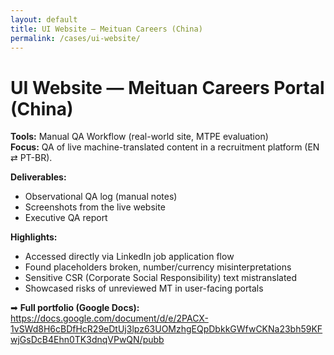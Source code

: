 ```yaml
---
layout: default
title: UI Website — Meituan Careers (China)
permalink: /cases/ui-website/
---
```


# UI Website — Meituan Careers Portal (China)

**Tools:** Manual QA Workflow (real-world site, MTPE evaluation)  
**Focus:** QA of live machine-translated content in a recruitment platform (EN ⇄ PT-BR).  

**Deliverables:**
- Observational QA log (manual notes)
- Screenshots from the live website
- Executive QA report

**Highlights:**
- Accessed directly via LinkedIn job application flow
- Found placeholders broken, number/currency misinterpretations
- Sensitive CSR (Corporate Social Responsibility) text mistranslated
- Showcased risks of unreviewed MT in user-facing portals

➡ **Full portfolio (Google Docs):**  
<https://docs.google.com/document/d/e/2PACX-1vSWd8H6cBDfHcR29eDtUj3lpz63UOMzhgEQpDbkkGWfwCKNa23bh59KFwjGsDcB4Ehn0TK3dnqVPwQN/pubb>
